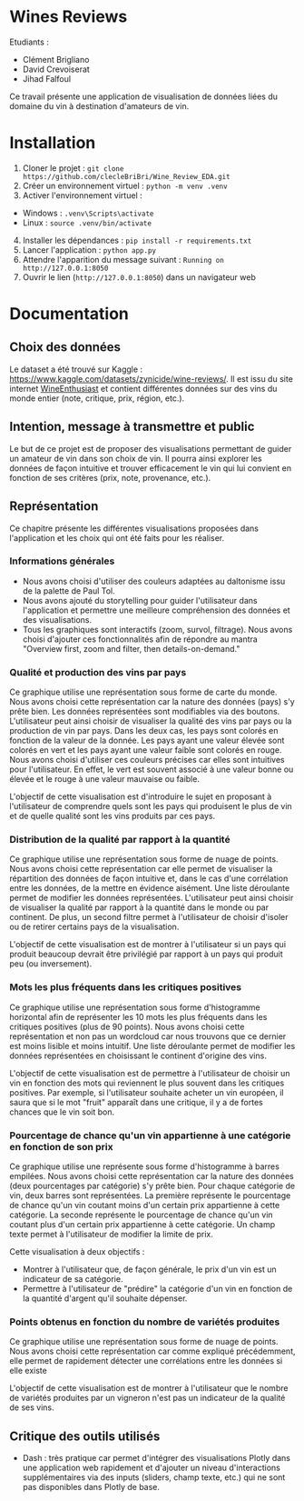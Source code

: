 # Wines Reviews
Etudiants :
- Clément Brigliano
- David Crevoiserat
- Jihad Falfoul

Ce travail présente une application de visualisation de données liées du domaine du vin à destination d'amateurs de vin. 

# Installation
1. Cloner le projet : `git clone https://github.com/clecleBriBri/Wine_Review_EDA.git`
2. Créer un environnement virtuel : `python -m venv .venv`
3. Activer l'environnement virtuel :
- Windows : `.venv\Scripts\activate`
- Linux : `source .venv/bin/activate`
4. Installer les dépendances : `pip install -r requirements.txt`
5. Lancer l'application : `python app.py`
6. Attendre l'apparition du message suivant : `Running on http://127.0.0.1:8050`
7. Ouvrir le lien (`http://127.0.0.1:8050`) dans un navigateur web

# Documentation
## Choix des données
Le dataset a été trouvé sur Kaggle : https://www.kaggle.com/datasets/zynicide/wine-reviews/. Il est issu du site internet [WineEnthusiast](https://www.wineenthusiast.com/) et contient différentes données sur des vins du monde entier (note, critique, prix, région, etc.).

## Intention, message à transmettre et public
Le but de ce projet est de proposer des visualisations permettant de guider un amateur de vin dans son choix de vin. Il pourra ainsi explorer les données de façon intuitive et trouver efficacement le vin qui lui convient en fonction de ses critères (prix, note, provenance, etc.).

## Représentation
Ce chapitre présente les différentes visualisations proposées dans l'application et les choix qui ont été faits pour les réaliser.

### Informations générales
- Nous avons choisi d'utiliser des couleurs adaptées au daltonisme issu de la palette de Paul Tol.
- Nous avons ajouté du storytelling pour guider l'utilisateur dans l'application et permettre une meilleure compréhension des données et des visualisations.
- Tous les graphiques sont interactifs (zoom, survol, filtrage). Nous avons choisi d'ajouter ces fonctionnalités afin de répondre au mantra "Overview first, zoom and filter, then details-on-demand."

### Qualité et production des vins par pays
Ce graphique utilise une représentation sous forme de carte du monde. Nous avons choisi cette représentation car la nature des données (pays) s'y prête bien. 
Les données représentées sont modifiables via des boutons. L'utilisateur peut ainsi choisir de visualiser la qualité des vins par pays ou la production de vin par pays.
Dans les deux cas, les pays sont colorés en fonction de la valeur de la donnée. Les pays ayant une valeur élevée sont colorés en vert et les pays ayant une valeur faible sont colorés en rouge. 
Nous avons choisi d'utiliser ces couleurs précises car elles sont intuitives pour l'utilisateur. En effet, le vert est souvent associé à une valeur bonne ou élevée et le rouge à une valeur mauvaise ou faible.

L'objectif de cette visualisation est d'introduire le sujet en proposant à l'utilisateur de comprendre quels sont les pays qui produisent le plus de vin et de quelle qualité sont les vins produits par ces pays.

### Distribution de la qualité par rapport à la quantité
Ce graphique utilise une représentation sous forme de nuage de points. Nous avons choisi cette représentation car elle permet de visualiser la répartition des données de façon intuitive et, dans le cas d'une corrélation entre les données, de la mettre en évidence aisément. Une liste déroulante permet de modifier les données représentées. L'utilisateur peut ainsi choisir de visualiser la qualité par rapport à la quantité dans le monde ou par continent. De plus, un second filtre permet à l'utilisateur de choisir d'isoler ou de retirer certains pays de la visualisation.

L'objectif de cette visualisation est de montrer à l'utilisateur si un pays qui produit beaucoup devrait être privilégié par rapport à un pays qui produit peu (ou inversement).

### Mots les plus fréquents dans les critiques positives
Ce graphique utilise une représentation sous forme d'histogramme horizontal afin de représenter les 10 mots les plus fréquents dans les critiques positives (plus de 90 points). Nous avons choisi cette représentation et non pas un wordcloud car nous trouvons que ce dernier est moins lisible et moins intuitif. Une liste déroulante permet de modifier les données représentées en choisissant le continent d'origine des vins.

L'objectif de cette visualisation est de permettre à l'utilisateur de choisir un vin en fonction des mots qui reviennent le plus souvent dans les critiques positives. Par exemple, si l'utilisateur souhaite acheter un vin européen, il saura que si le mot "fruit" apparaît dans une critique, il y a de fortes chances que le vin soit bon.

### Pourcentage de chance qu'un vin appartienne à une catégorie en fonction de son prix
Ce graphique utilise une représente sous forme d'histogramme à barres empilées. Nous avons choisi cette représentation car la nature des données (deux pourcentages par catégorie) s'y prête bien. Pour chaque catégorie de vin, deux barres sont représentées. La première représente le pourcentage de chance qu'un vin coutant moins d'un certain prix appartienne à cette catégorie. La seconde représente le pourcentage de chance qu'un vin coutant plus d'un certain prix appartienne à cette catégorie. Un champ texte permet à l'utilisateur de modifier la limite de prix.

Cette visualisation à deux objectifs :
- Montrer à l'utilisateur que, de façon générale, le prix d'un vin est un indicateur de sa catégorie.
- Permettre à l'utilisateur de "prédire" la catégorie d'un vin en fonction de la quantité d'argent qu'il souhaite dépenser.

### Points obtenus en fonction du nombre de variétés produites
Ce graphique utilise une représentation sous forme de nuage de points. Nous avons choisi cette représentation car comme expliqué précédemment, elle permet de rapidement détecter une corrélations entre les données si elle existe

L'objectif de cette visualisation est de montrer à l'utilisateur que le nombre de variétés produites par un vigneron n'est pas un indicateur de la qualité de ses vins.

## Critique des outils utilisés
- Dash : très pratique car permet d'intégrer des visualisations Plotly dans une application web rapidement et d'ajouter un niveau d'interactions supplémentaires via des inputs (sliders, champ texte, etc.) qui ne sont pas disponibles dans Plotly de base.